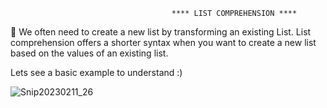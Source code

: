                                         **** LIST COMPREHENSION ****

:rocket: We often need to create a new list by transforming an existing List. 
List comprehension offers a shorter syntax when you want to create a new list based on the values of an existing list.

Lets see a basic example to understand :)
 
 ![Snip20230211_26](https://user-images.githubusercontent.com/93876736/218281677-d361171b-8bbe-4e05-8c75-29117443624f.png)
